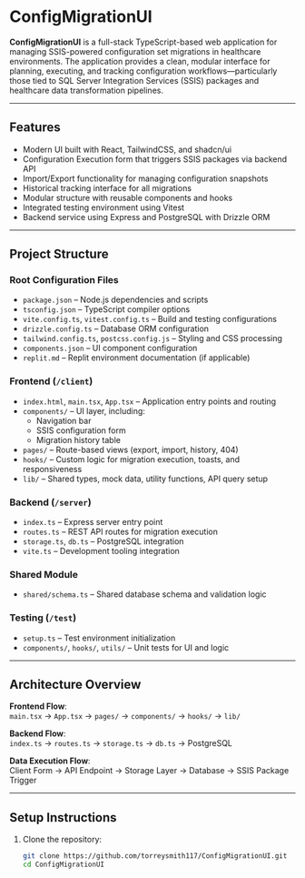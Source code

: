 # ConfigMigrationUI

**ConfigMigrationUI** is a full-stack TypeScript-based web application for managing SSIS-powered configuration set migrations in healthcare environments. The application provides a clean, modular interface for planning, executing, and tracking configuration workflows—particularly those tied to SQL Server Integration Services (SSIS) packages and healthcare data transformation pipelines.

---

## Features

- Modern UI built with React, TailwindCSS, and shadcn/ui
- Configuration Execution form that triggers SSIS packages via backend API
- Import/Export functionality for managing configuration snapshots
- Historical tracking interface for all migrations
- Modular structure with reusable components and hooks
- Integrated testing environment using Vitest
- Backend service using Express and PostgreSQL with Drizzle ORM

---

## Project Structure

### Root Configuration Files

- `package.json` – Node.js dependencies and scripts
- `tsconfig.json` – TypeScript compiler options
- `vite.config.ts`, `vitest.config.ts` – Build and testing configurations
- `drizzle.config.ts` – Database ORM configuration
- `tailwind.config.ts`, `postcss.config.js` – Styling and CSS processing
- `components.json` – UI component configuration
- `replit.md` – Replit environment documentation (if applicable)

### Frontend (`/client`)

- `index.html`, `main.tsx`, `App.tsx` – Application entry points and routing
- `components/` – UI layer, including:
  - Navigation bar
  - SSIS configuration form
  - Migration history table
- `pages/` – Route-based views (export, import, history, 404)
- `hooks/` – Custom logic for migration execution, toasts, and responsiveness
- `lib/` – Shared types, mock data, utility functions, API query setup

### Backend (`/server`)

- `index.ts` – Express server entry point
- `routes.ts` – REST API routes for migration execution
- `storage.ts`, `db.ts` – PostgreSQL integration
- `vite.ts` – Development tooling integration

### Shared Module

- `shared/schema.ts` – Shared database schema and validation logic

### Testing (`/test`)

- `setup.ts` – Test environment initialization
- `components/`, `hooks/`, `utils/` – Unit tests for UI and logic

---

## Architecture Overview

**Frontend Flow**:  
`main.tsx` → `App.tsx` → `pages/` → `components/` → `hooks/` → `lib/`

**Backend Flow**:  
`index.ts` → `routes.ts` → `storage.ts` → `db.ts` → PostgreSQL

**Data Execution Flow**:  
Client Form → API Endpoint → Storage Layer → Database → SSIS Package Trigger

---

## Setup Instructions

1. Clone the repository:
   ```bash
   git clone https://github.com/torreysmith117/ConfigMigrationUI.git
   cd ConfigMigrationUI
